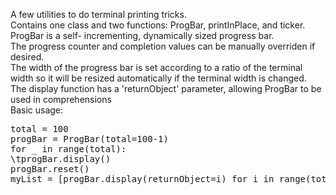 A few utilities to do terminal printing tricks. <br>
Contains one class and two functions: ProgBar, printInPlace, and ticker.<br>
ProgBar is a self- incrementing, dynamically sized progress bar.<br>
The progress counter and completion values can be manually overriden if desired.<br>
The width of the progress bar is set according to a ratio of the terminal width
so it will be resized automatically if the terminal width is changed.<br>
The display function has a 'returnObject' parameter, allowing ProgBar to be used in comprehensions<br>
Basic usage:<br>
<pre>
total = 100
progBar = ProgBar(total=100-1)
for _ in range(total):
\tprogBar.display()
progBar.reset()
myList = [progBar.display(returnObject=i) for i in range(total)]
</pre>